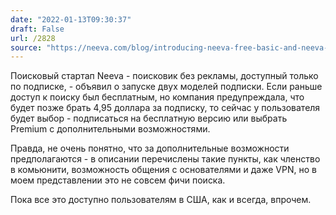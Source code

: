 ```yaml
---
date: "2022-01-13T09:30:37"
draft: False
url: /2828
source: "https://neeva.com/blog/introducing-neeva-free-basic-and-neeva-premium"
---
```


Поисковый стартап Neeva - поисковик без рекламы, доступный только по подписке, - объявил о запуске двух моделей подписки. Если раньше доступ к поиску был бесплатным, но компания предупреждала, что будет позже брать 4,95 доллара за подписку, то сейчас у пользователя будет выбор - подписаться на бесплатную версию или выбрать Premium с дополнительными возможностями.

Правда, не очень понятно, что за дополнительные возможности предполагаются - в описании перечислены такие пункты, как членство в комьюнити, возможность общения с основателями и даже VPN, но в моем представлении это не совсем фичи поиска.

Пока все это доступно пользователям в США, как и всегда, впрочем.
